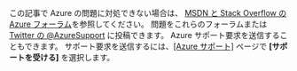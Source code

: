 この記事で Azure の問題に対処できない場合は、 [MSDN と Stack Overflow の Azure フォーラム](https://azure.microsoft.com/support/forums/)を参照してください。 問題をこれらのフォーラムまたは [Twitter の @AzureSupport](https://twitter.com/AzureSupport) に投稿できます。 Azure サポート要求を送信することもできます。 サポート要求を送信するには、[[Azure サポート]](https://azure.microsoft.com/support/options/) ページで **[サポートを受ける]** を選択します。

